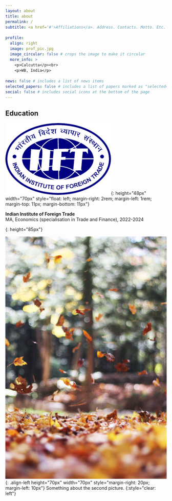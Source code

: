 ```yaml
---
layout: about
title: about
permalink: /
subtitle: <a href='#'>Affiliations</a>. Address. Contacts. Motto. Etc.

profile:
  align: right
  image: prof_pic.jpg
  image_circular: false # crops the image to make it circular
  more_info: >
    <p>Calcutta</p><br>
    <p>WB, India</p>

news: false # includes a list of news items
selected_papers: false # includes a list of papers marked as "selected={true}"
social: false # includes social icons at the bottom of the page
---
```


## Education

![](/assets/img/iift.png){: height="48px" width="70px" style="float: left; margin-right: 2rem; margin-left: 1rem; margin-top: 11px; margin-bottom: 11px"}

<p><b>Indian Institute of Foreign Trade</b><br>
MA, Economics (specialisation in Trade and Finance), 2022-2024</p>{: height="85px"}

![](/assets/img/2.jpg){: .align-left height="70px" width="70px" style="margin-right: 20px; margin-left: 10px"}
Something about the second picture.
{:style="clear: left"}
